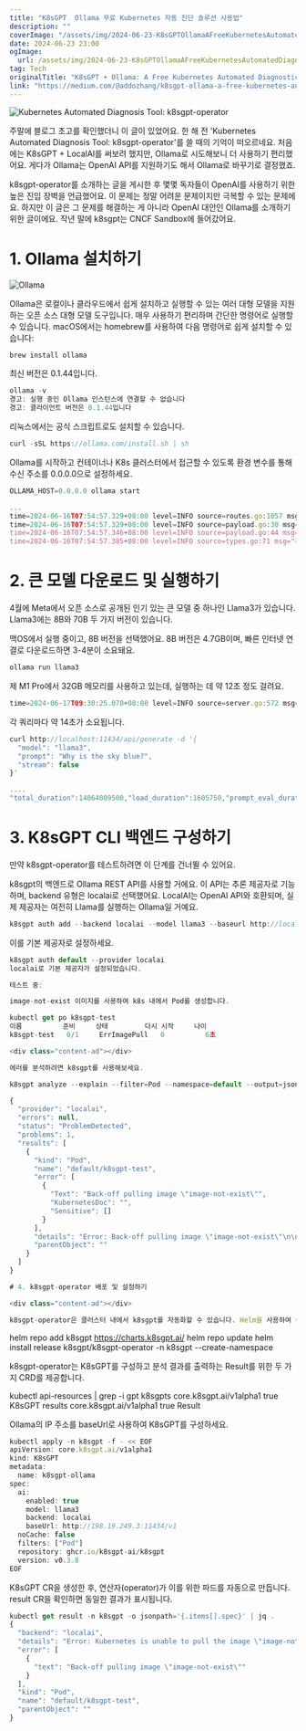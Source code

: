 ```yaml
---
title: "K8sGPT  Ollama 무료 Kubernetes 자동 진단 솔루션 사용법"
description: ""
coverImage: "/assets/img/2024-06-23-K8sGPTOllamaAFreeKubernetesAutomatedDiagnosticSolution_0.png"
date: 2024-06-23 23:00
ogImage:
  url: /assets/img/2024-06-23-K8sGPTOllamaAFreeKubernetesAutomatedDiagnosticSolution_0.png
tag: Tech
originalTitle: "K8sGPT + Ollama: A Free Kubernetes Automated Diagnostic Solution"
link: "https://medium.com/@addozhang/k8sgpt-ollama-a-free-kubernetes-automated-diagnostic-solution-d453b63f112f"
---
```


![Kubernetes Automated Diagnosis Tool: k8sgpt-operator](/assets/img/2024-06-23-K8sGPTOllamaAFreeKubernetesAutomatedDiagnosticSolution_0.png)

주말에 블로그 초고를 확인했더니 이 글이 있었어요. 한 해 전 'Kubernetes Automated Diagnosis Tool: k8sgpt-operator'를 쓸 때의 기억이 떠오르네요. 처음에는 K8sGPT + LocalAI를 써보려 했지만, Ollama로 시도해보니 더 사용하기 편리했어요. 게다가 Ollama는 OpenAI API를 지원하기도 해서 Ollama로 바꾸기로 결정했죠.

k8sgpt-operator를 소개하는 글을 게시한 후 몇몇 독자들이 OpenAI를 사용하기 위한 높은 진입 장벽을 언급했어요. 이 문제는 정말 어려운 문제이지만 극복할 수 있는 문제에요. 하지만 이 글은 그 문제를 해결하는 게 아니라 OpenAI 대안인 Ollama를 소개하기 위한 글이에요. 작년 말에 k8sgpt는 CNCF Sandbox에 들어갔어요.

# 1. Ollama 설치하기

<div class="content-ad"></div>

![Ollama](/assets/img/2024-06-23-K8sGPTOllamaAFreeKubernetesAutomatedDiagnosticSolution_1.png)

Ollama은 로컬이나 클라우드에서 쉽게 설치하고 실행할 수 있는 여러 대형 모델을 지원하는 오픈 소스 대형 모델 도구입니다. 매우 사용하기 편리하며 간단한 명령어로 실행할 수 있습니다. macOS에서는 homebrew를 사용하여 다음 명령어로 쉽게 설치할 수 있습니다:

```js
brew install ollama
```

최신 버전은 0.1.44입니다.

<div class="content-ad"></div>

```js
ollama -v
경고: 실행 중인 Ollama 인스턴스에 연결할 수 없습니다
경고: 클라이언트 버전은 0.1.44입니다
```

리눅스에서는 공식 스크립트로도 설치할 수 있습니다.

```js
curl -sSL https://ollama.com/install.sh | sh
```

Ollama를 시작하고 컨테이너나 K8s 클러스터에서 접근할 수 있도록 환경 변수를 통해 수신 주소를 0.0.0.0으로 설정하세요.

<div class="content-ad"></div>

```js
OLLAMA_HOST=0.0.0.0 ollama start
```

```js
...
time=2024-06-16T07:54:57.329+08:00 level=INFO source=routes.go:1057 msg="127.0.0.1:11434에서 수신 대기 중 (버전 0.1.44)"
time=2024-06-16T07:54:57.329+08:00 level=INFO source=payload.go:30 msg="임베디드 파일 추출 중" dir=/var/folders/9p/2tp6g0896715zst_bfkynff00000gn/T/ollama1722873865/runners
time=2024-06-16T07:54:57.346+08:00 level=INFO source=payload.go:44 msg="동적 LLM 라이브러리 [metal]"
time=2024-06-16T07:54:57.385+08:00 level=INFO source=types.go:71 msg="추론 계산 중" id=0 library=metal compute="" driver=0.0 name="" total="21.3 GiB" available="21.3 GiB"
```

# 2. 큰 모델 다운로드 및 실행하기

4월에 Meta에서 오픈 소스로 공개된 인기 있는 큰 모델 중 하나인 Llama3가 있습니다. Llama3에는 8B와 70B 두 가지 버전이 있습니다.

<div class="content-ad"></div>

맥OS에서 실행 중이고, 8B 버전을 선택했어요. 8B 버전은 4.7GB이며, 빠른 인터넷 연결로 다운로드하면 3-4분이 소요돼요.

```js
ollama run llama3
```

제 M1 Pro에서 32GB 메모리를 사용하고 있는데, 실행하는 데 약 12초 정도 걸려요.

```js
time=2024-06-17T09:30:25.070+08:00 level=INFO source=server.go:572 msg="llama runner started in 12.58 seconds"
```

<div class="content-ad"></div>

각 쿼리마다 약 14초가 소요됩니다.

```js
curl http://localhost:11434/api/generate -d '{
  "model": "llama3",
  "prompt": "Why is the sky blue?",
  "stream": false
}'
```

```js
....
"total_duration":14064009500,"load_duration":1605750,"prompt_eval_duration":166998000,"eval_count":419,"eval_duration":13894579000}
```

# 3. K8sGPT CLI 백엔드 구성하기

<div class="content-ad"></div>

만약 k8sgpt-operator를 테스트하려면 이 단계를 건너뛸 수 있어요.

k8sgpt의 백엔드로 Ollama REST API를 사용할 거에요. 이 API는 추론 제공자로 기능하며, backend 유형은 localai로 선택했어요. LocalAI는 OpenAI API와 호환되며, 실제 제공자는 여전히 Llama를 실행하는 Ollama일 거예요.

```js
k8sgpt auth add --backend localai --model llama3 --baseurl http://localhost:11434/v1
```

이를 기본 제공자로 설정하세요.

<div class="content-ad"></div>

```js
k8sgpt auth default --provider localai
localai로 기본 제공자가 설정되었습니다.

테스트 중:

image-not-exist 이미지를 사용하여 k8s 내에서 Pod를 생성합니다.

kubectl get po k8sgpt-test
이름          준비     상태         다시 시작     나이
k8sgpt-test   0/1     ErrImagePull   0          6초

<div class="content-ad"></div>

에러를 분석하려면 k8sgpt를 사용해보세요.

k8sgpt analyze --explain --filter=Pod --namespace=default --output=json

{
  "provider": "localai",
  "errors": null,
  "status": "ProblemDetected",
  "problems": 1,
  "results": [
    {
      "kind": "Pod",
      "name": "default/k8sgpt-test",
      "error": [
        {
          "Text": "Back-off pulling image \"image-not-exist\"",
          "KubernetesDoc": "",
          "Sensitive": []
        }
      ],
      "details": "Error: Back-off pulling image \"image-not-exist\"\n\nSolution: \n1. Check if the image exists on Docker Hub or your local registry.\n2. If not, create the image using a Dockerfile and build it.\n3. If the image exists, check the spelling and try again.\n4. Verify the image repository URL in your Kubernetes configuration file (e.g., deployment.yaml).",
      "parentObject": ""
    }
  ]
}

# 4. k8sgpt-operator 배포 및 설정하기

<div class="content-ad"></div>

k8sgpt-operator은 클러스터 내에서 k8sgpt를 자동화할 수 있습니다. Helm을 사용하여 쉽게 설치할 수 있어요.

```

helm repo add k8sgpt https://charts.k8sgpt.ai/
helm repo update
helm install release k8sgpt/k8sgpt-operator -n k8sgpt --create-namespace

k8sgpt-operator는 K8sGPT를 구성하고 분석 결과를 출력하는 Result를 위한 두 가지 CRD를 제공합니다.

kubectl api-resources | grep -i gpt
k8sgpts core.k8sgpt.ai/v1alpha1 true K8sGPT
results core.k8sgpt.ai/v1alpha1 true Result

<div class="content-ad"></div>

Ollama의 IP 주소를 baseUrl로 사용하여 K8sGPT를 구성하세요.

```js
kubectl apply -n k8sgpt -f - << EOF
apiVersion: core.k8sgpt.ai/v1alpha1
kind: K8sGPT
metadata:
  name: k8sgpt-ollama
spec:
  ai:
    enabled: true
    model: llama3
    backend: localai
    baseUrl: http://198.19.249.3:11434/v1
  noCache: false
  filters: ["Pod"]
  repository: ghcr.io/k8sgpt-ai/k8sgpt
  version: v0.3.8
EOF
```

K8sGPT CR을 생성한 후, 연산자(operator)가 이를 위한 파드를 자동으로 만듭니다. result CR을 확인하면 동일한 결과가 표시됩니다.

```js
kubectl get result -n k8sgpt -o jsonpath='{.items[].spec}' | jq .
{
  "backend": "localai",
  "details": "Error: Kubernetes is unable to pull the image \"image-not-exist\" due to it not existing.\n\nSolution: \n1. Check if the image actually exists.\n2. If not, create the image or use an alternative one.\n3. If the image does exist, ensure that the Docker daemon and registry are properly configured.",
  "error": [
    {
      "text": "Back-off pulling image \"image-not-exist\""
    }
  ],
  "kind": "Pod",
  "name": "default/k8sgpt-test",
  "parentObject": ""
}
```
